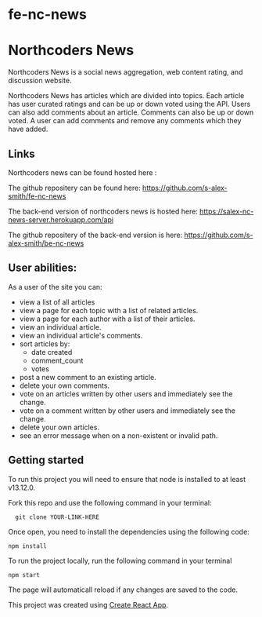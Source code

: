# fe-nc-news

# Northcoders News

Northcoders News is a social news aggregation, web content rating, and discussion website.

Northcoders News has articles which are divided into topics. Each article has user curated ratings and can be up or down voted using the API. Users can also add comments about an article. Comments can also be up or down voted. A user can add comments and remove any comments which they have added.

## Links

Northcoders news can be found hosted here :

The github repositery can be found here: https://github.com/s-alex-smith/fe-nc-news

The back-end version of northcoders news is hosted here: https://salex-nc-news-server.herokuapp.com/api

The github repositery of the back-end version is here: https://github.com/s-alex-smith/be-nc-news

## User abilities:

As a user of the site you can:

- view a list of all articles
- view a page for each topic with a list of related articles.
- view a page for each author with a list of their articles.
- view an individual article.
- view an individual article's comments.
- sort articles by:
  - date created
  - comment_count
  - votes
- post a new comment to an existing article.
- delete your own comments.
- vote on an articles written by other users and immediately see the change.
- vote on a comment written by other users and immediately see the change.
- delete your own articles.
- see an error message when on a non-existent or invalid path.

## Getting started

To run this project you will need to ensure that node is installed to at least v13.12.0.

Fork this repo and use the following command in your terminal:

```
  git clone YOUR-LINK-HERE
```

Once open, you need to install the dependencies using the following code:

```
npm install
```

To run the project locally, run the following command in your terminal

```
npm start
```

The page will automaticall reload if any changes are saved to the code.

This project was created using [Create React App](https://reactjs.org/docs/create-a-new-react-app.html).

